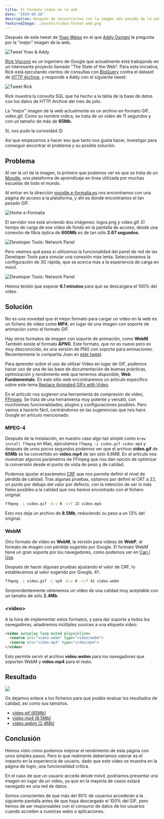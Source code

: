 ```yaml
---
title: El formato vídeo en la web
date: "2019-08-26"
description: Después de encontrarnos con la imagen más pesada de la web (según HTTP Archive), no hemos resistido la tentación de analizar el caso y encontrar una solución para mejorar el rendimiento.
featuredImage: ./assets/video-format-web.png
---
```


Después de este tweet de [Yoav Weiss](https://twitter.com/yoavweiss) en el que [Addy Osmani](https://twitter.com/addyosmani) le pregunta por la “mejor” imagen de la web.

![Tweet Yoav & Addy](./thumbs/Yoav.png)

[Rick Viscomi](https://twitter.com/rick_viscomi) es un ingeniero de Google que actualmente está trabajando en un interesante proyecto llamado "The State of the Web". Para esta iniciativa, Rick está ejecutando cientos de consultas con [BigQuery](https://cloud.google.com/bigquery/) contra el dataset de [HTTP Archive](https://httparchive.org), y responde a Addy con el siguiente tweet:

![Tweet Rick](./thumbs/Rick.png)

Rick muestra la consulta SQL que ha hecho a la tabla de la base de datos con los datos de HTTP Archive del mes de julio.

La “mejor” imagen de la web actualmente es un archivo en formato GIF, video.gif. Como su nombre indica, se trata de un vídeo de 11 segundos y con un tamaño de más de **65Mb**.

Sí, nos pudo la curiosidad 😊

Así que empezamos a hacer eso que tanto nos gusta hacer, investigar para conseguir encontrar el problema y su posible solución.

## Problema

Al ver la url de la imagen, lo primero que podemos ver es que se trata de un [Moodle](https://moodle.org), una plataforma de aprendizaje en línea utilizada por muchas escuelas de todo el mundo.

Al entrar en la dirección [moodle.e-formalia.es](https://moodle.e-formalia.es) nos encontramos con una página de acceso a la plataforma, y ahí es donde encontramos el tan pesado GIF.

![Home e-Formalia](./thumbs/home.png)

El servidor nos está sirviendo dos imágenes: logos.png y video.gif. El tiempo de carga de ese vídeo de fondo en la pantalla de acceso, desde una conexión de fibra óptica de **600Mb** es de tan sólo **2.67 segundos**.

![Developer Tools: Network Panel](./thumbs/network-1.png)

Pero veamos qué pasa si utilizamos la funcionalidad del panel de red de las Developer Tools para simular una conexión más lenta. Seleccionamos la configuración de 3G rápida, que se acerca más a la experiencia de carga en móvil.

![Developer Tools: Network Panel](./thumbs/network-2.png)

Hemos tenido que esperar **6.1 minutos** para que se descargara el 100% del vídeo.

## Solución

No es una novedad que el mejor formato para cargar un vídeo en la web es un fichero de vídeo como **MP4**, en lugar de una imagen con soporte de animación como el formato GIF.

Hay otros formatos de imagen con soporte de animación, como **WebM**. También existe el formato **APNG**. Este formato, que no es nuevo pero es muy desconocido, es una versión de PNG con soporte para animaciones. Recientemente lo compartía Joan en [este tweet](https://twitter.com/nucliweb/status/1163537269007032320).

Para aprender sobre el uso de utilizar Vídeo en lugar de GIF, podemos hacer uso de una de las base de documentación de buenas prácticas, optimización y rendimiento web que tenemos disponible, **Web Fundamentals**. En este sitio web encontraremos un artículo específico sobre este tema [Replace Animated GIFs with Video](https://developers.google.com/web/fundamentals/performance/optimizing-content-efficiency/replace-animated-gifs-with-video/).

En el artículo nos sugieren una herramienta de compresión de vídeo, [FFmpeg](https://ffmpeg.org). Se trata de una herramienta muy potente y versátil, con muchísimas funcionalidades, plugins y configuraciones posibles. Pero vamos a hacerlo fácil, centrándonos en las sugerencias que nos hace Google en artículo mencionado.

### MPEG-4

Después de la instalación, en nuestro caso algo tan simple como `brew install ffmpeg` en Mac, ejecutamos `ffmpeg -i video.gif video.mp4` y después de unos pocos segundos podemos ver que el archivo **video.gif** de **65Mb** se ha convertido en **video.mp4** de tan sólo 6.6MB. En el artículo nos muestran algunos parámetros de FFmpeg que nos dan opción de optimizar la conversión desde el punto de vista de peso y de calidad.

Podemos ajustar el parámetro [CRF](https://trac.ffmpeg.org/wiki/Encode/H.264) que nos permite definir el nivel de pérdida de calidad. Tras algunas pruebas, optamos por definir el CRT a 22, un punto por debajo del valor por defecto, con la intención de ser lo más fieles posibles a la calidad que nos hemos encontrado con el fichero original.

```bash
ffmpeg -i video.gif -b:v 0 -crf 22 video.mp4
```

Esto nos deja un archivo de **8.5Mb**, reduciendo su peso a un 13% del original.

### WebM

Otro formato de vídeo es **WebM**, la versión para vídeos de **WebP**, el formato de imagen con pérdida sugerido por Google. El formato WebM tiene un gran soporte por los navegadores, como podemos ver en [Can I Use](https://caniuse.com/#search=webm).

Después de hacer algunas pruebas ajustando  el valor de CRF, lo establecemos al valor sugerido por Google, 41:

```bash
ffmpeg -i video.gif -c vp9 -b:v 0 -crf 41 video.webm
```

Sorprendentemente obtenemos un vídeo de una calidad muy aceptable con un tamaño de sólo **2.4Mb**.

### &lt;video&gt;

A la hora de implementar estos formatos, y para dar soporte a todos los navegadores, añadiremos múltiples sources a una etiqueta vídeo:

```html
<video autoplay loop muted playsinline>
  <source src="video.webm" type="video/webm">
  <source src="video.mp4" type="video/mp4">
</video>
```

Esto permite servir el archivo **video.webm** para los navegadores que soporten WebM y **video.mp4** para el resto.

## Resultado

![](./thumbs/terminal-files.png)

Os dejamos enlace a los ficheros para que podáis evaluar los resultados de calidad, así como sus tamaños.

- [video.gif (65Mb)](./assets/video.gif)
- [video.mp4 (8,5Mb)](./assets/video.mp4)
- [video.webm (2,4Mb)](./assets/video.webm)

## Conclusión

Hemos visto cómo podemos mejorar el rendimiento de esta página con unos simples pasos. Pero lo que realmente deberíamos valorar es el impacto en la experiencia de usuario, dado que este vídeo se muestra en la página de login, una funcionalidad crítica.

En el caso de que un usuario acceda desde móvil, podríamos presentar una imagen en lugar de un vídeo, ya que en la mayoría de casos estará navegado en una red de datos.

Somos conscientes de que más del 90% de usuarios accederán a la siguiente pantalla antes de que haya descargado el 100% del GIF, pero hemos de ser responsables con el consumo de datos de los usuarios cuando acceden a nuestras webs o aplicaciones.
